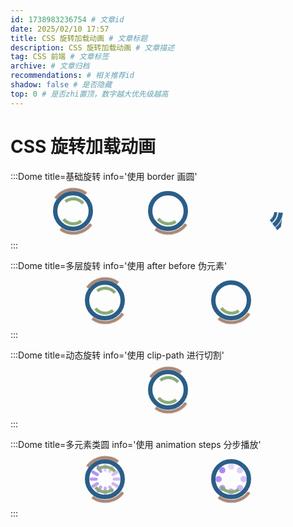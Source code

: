 ```yaml
---
id: 1738983236754 # 文章id
date: 2025/02/10 17:57
title: CSS 旋转加载动画 # 文章标题
description: CSS 旋转加载动画 # 文章描述
tag: CSS 前端 # 文章标签
archive: # 文章归档
recommendations: # 相关推荐id
shadow: false # 是否隐藏
top: 0 # 是否zhi置顶，数字越大优先级越高
---
```


# CSS 旋转加载动画

:::Dome title=基础旋转 info='使用 border 画圆'

<div class="flex">
  <div class="circle circle1"></div>
  <div class="circle circle2"></div>
  <div class="circle circle3"></div>
</div>

<style>
  .flex {
    display: flex;
    justify-content: space-evenly;
    flex-wrap: wrap;
    gap: 20px;
    align-items: center;
  }

  /* 整体 */
  .circle {
    font-size: 50px;
    width: 1em;
    height: 1em;
    border-radius: 50%;
    border: 0.15em solid #2a5e88;
    animation: rotate 1s infinite linear;
  }

  /* 个体1 */
  .circle1 {
    border-left-color: transparent;
  }
  
  /* 个体2 */
  .circle2 {
    border-left-color: transparent;
    border-right-color: transparent;
  }
  
  /* 个体3 */
  .circle3 {
    border-left-color: #2a5e8833;
    border-right-color: #2a5e8833;
  }

  /* 动画 */
  @keyframes rotate {
    0% {
      transform: rotate(0deg);
    }
    100% {
      transform: rotate(360deg);
    }
  }
</style>

:::

:::Dome title=多层旋转 info='使用 after before 伪元素'

<div class="flex">
  <div class="circle circle1"></div>
  <div class="circle circle2"></div>
</div>

<style>
  .flex {
    display: flex;
    justify-content: space-evenly;
    flex-wrap: wrap;
    gap: 20px;
    align-items: center;
  }

  /* 整体 */
  .circle {
    position: relative;
    font-size: 50px;
    width: 1em;
    height: 1em;
    border-radius: 50%;
    border: 0.1em solid #2a5e88;
    animation: rotate 1s infinite linear;
  }
  .circle::before {
    content: '';
    position: absolute;
    width: 1.3em;
    height: 1.3em;
    left: -0.25em;
    top: -0.25em;
    border-radius: 50%;
    border: 0.1em solid #2a5e88;
  }
  .circle::after {
    content: '';
    position: absolute;
    width: 0.7em;
    height: 0.7em;
    left: 0.05em;
    top: 0.05em;
    border-radius: 50%;
    border: 0.1em solid #2a5e88;
  }

  /* 个体1 */
  .circle1 {
    border-left-color: transparent;
    border-right-color: transparent;
  }
  .circle1::before {
    border-color: #a87;
    border-left-color: transparent;
    border-right-color: transparent;
    animation: rotate 2s infinite linear reverse;
  }
  .circle1::after {
    border-color: #8a7;
    border-left-color: transparent;
    border-right-color: transparent;
    animation: rotate 3s infinite linear;
  }
  
  /* 个体2 */
  .circle2 {
    border-left-color: transparent;
    border-right-color: transparent;
    border-top-color: transparent;
  }
  .circle2::before {
    border-color: #a87;
    border-left-color: transparent;
    border-right-color: transparent;
    border-top-color: transparent;
    animation: rotate 2s infinite linear reverse;
  }
  .circle2::after {
    border-color: #8a7;
    border-left-color: transparent;
    border-right-color: transparent;
    border-top-color: transparent;
    animation: rotate 2s infinite linear;
  }
  
  /* 动画 */
  @keyframes rotate {
    0% {
      transform: rotate(0deg);
    }
    100% {
      transform: rotate(360deg);
    }
  }
</style>

:::

:::Dome title=动态旋转 info='使用 clip-path 进行切割'

<div class="flex">
  <div class="circle circle1"></div>
</div>

<style>
  .flex {
    display: flex;
    justify-content: space-evenly;
    flex-wrap: wrap;
    gap: 20px;
    align-items: center;
  }

  /* 整体 */
  .circle {
    position: relative;
    font-size: 50px;
    width: 1em;
    height: 1em;
    border-radius: 50%;
    border: 0.15em solid #2a5e88;
    animation: clip 2s infinite linear;
  } 

  /* 个体1 */
  .circle1 {
  }

  /* 动画 */
  @keyframes clip {
    0% {
      transform: rotate(0deg);
      clip-path: polygon(50% 50%,  100% 100%, 100% 50%, 100% 50%, 100% 50%, 100% 50%, 100% 50%);
    }
    14.3% {
      clip-path: polygon(50% 50%,  100% 100%, 100% 50%, 100% 0%, 100% 0%, 100% 0%, 100% 0%);
    }
    28.6% {
      clip-path: polygon(50% 50%,  100% 100%, 100% 50%, 100% 0%, 0% 0%, 0% 0%, 0% 0%);
    }
    42.6% {
      clip-path: polygon(50% 50%,  100% 100%, 100% 50%, 100% 0%, 0% 0%, 0% 100%, 0% 100%);
    }
    50% {
      transform: rotate(500deg);
      clip-path: polygon(50% 50%,  100% 100%, 100% 50%, 100% 0%, 0% 0%, 0% 100%, 50% 100%);
    }
    57.1% {
      clip-path: polygon(50% 50%,  100% 100%, 100% 50%, 100% 0%, 0% 0%, 0% 100%, 0% 100%);
    }
    71.4% {
      clip-path: polygon(50% 50%,  100% 100%, 100% 50%, 100% 0%, 0% 0%, 0% 0%, 0% 0%);
    }
    85.7% {
      clip-path: polygon(50% 50%,  100% 100%, 100% 50%, 100% 0%, 100% 0%, 100% 0%, 100% 0%);
    }
    100% {
      transform: rotate(720deg);
      clip-path: polygon(50% 50%,  100% 100%, 100% 50%, 100% 50%, 100% 50%, 100% 50%, 100% 50%);
    }
  }
</style>

:::

:::Dome title=多元素类圆 info='使用 animation steps 分步播放'

<div class="flex">
  <div class="circle circle1">
    <div style="rotate: 0deg; opacity: 0.4" ></div>
    <div style="rotate: 30deg; opacity: 0.45" ></div>
    <div style="rotate: 60deg; opacity: 0.5" ></div>
    <div style="rotate: 90deg; opacity: 0.55" ></div>
    <div style="rotate: 120deg; opacity: 0.6" ></div>
    <div style="rotate: 150deg; opacity: 0.65" ></div>
    <div style="rotate: 180deg; opacity: 0.7" ></div>
    <div style="rotate: 210deg; opacity: 0.75" ></div>
    <div style="rotate: 240deg; opacity: 0.8" ></div>
    <div style="rotate: 270deg; opacity: 0.85" ></div>
    <div style="rotate: 300deg; opacity: 0.9" ></div>
    <div style="rotate: 330deg; opacity: 0.95" ></div>
  </div>
  <div class="circle circle2">
    <div style="rotate: 0deg; opacity: 0.3" ></div>
    <div style="rotate: 45deg; opacity: 0.4" ></div>
    <div style="rotate: 90deg; opacity: 0.5" ></div>
    <div style="rotate: 135deg; opacity: 0.6" ></div>
    <div style="rotate: 180deg; opacity: 0.7" ></div>
    <div style="rotate: 225deg; opacity: 0.8" ></div>
    <div style="rotate: 270deg; opacity: 0.9" ></div>
    <div style="rotate: 315deg; opacity: 1" ></div>
  </div>
</div>

<style>
  .flex {
    display: flex;
    justify-content: space-evenly;
    flex-wrap: wrap;
    gap: 20px;
    align-items: center;
  }

  /* 整体 */
  .circle {
    position: relative;
    font-size: 50px;
    width: 1em;
    height: 1em;
  }
  .circle > div {
    position: absolute;
    top: 0;
    background: #a8e;
    transform-origin: center 0.5em;
  }

  /* 个体1 */
  .circle1 {
    animation: rotate 1s steps(12) 0s infinite;
  }
  .circle1 > div {
    left: calc(50% - 0.05em);
    height: 0.25em;
    width: 0.1em;
    border-radius: 1em;
  }

  /* 个体2 */
  .circle2 {
    animation: rotate 1s steps(8) 0s infinite;
  }
  .circle2 > div {
    left: calc(50% - 0.1em);
    height: 0.2em;
    width: 0.2em;
    border-radius: 1em;
  }

  /* 动画 */
  @keyframes rotate {
    0% {
      transform: rotate(0deg);
    }
    100% {
      transform: rotate(360deg);
    }
  }
</style>

:::
